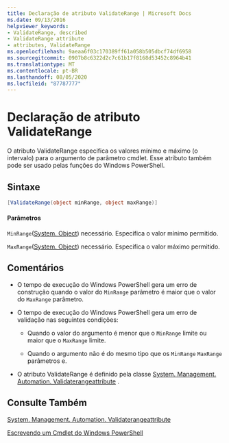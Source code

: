 ```yaml
---
title: Declaração de atributo ValidateRange | Microsoft Docs
ms.date: 09/13/2016
helpviewer_keywords:
- ValidateRange, described
- ValidateRange attribute
- attributes, ValidateRange
ms.openlocfilehash: 9aeaa6f03c170389ff61a058b505dbcf74df6958
ms.sourcegitcommit: 0907b8c6322d2c7c61b17f8168d53452c8964b41
ms.translationtype: MT
ms.contentlocale: pt-BR
ms.lasthandoff: 08/05/2020
ms.locfileid: "87787777"
---
```

# <a name="validaterange-attribute-declaration"></a>Declaração de atributo ValidateRange

O atributo ValidateRange especifica os valores mínimo e máximo (o intervalo) para o argumento de parâmetro cmdlet. Esse atributo também pode ser usado pelas funções do Windows PowerShell.

## <a name="syntax"></a>Sintaxe

```csharp
[ValidateRange(object minRange, object maxRange)]
```

#### <a name="parameters"></a>Parâmetros

`MinRange`([System. Object](/dotnet/api/system.object)) necessário. Especifica o valor mínimo permitido.

`MaxRange`([System. Object](/dotnet/api/system.object)) necessário. Especifica o valor máximo permitido.

## <a name="remarks"></a>Comentários

- O tempo de execução do Windows PowerShell gera um erro de construção quando o valor do `MinRange` parâmetro é maior que o valor do `MaxRange` parâmetro.

- O tempo de execução do Windows PowerShell gera um erro de validação nas seguintes condições:

  - Quando o valor do argumento é menor que o `MinRange` limite ou maior que o `MaxRange` limite.

  - Quando o argumento não é do mesmo tipo que os `MinRange` `MaxRange` parâmetros e.

- O atributo ValidateRange é definido pela classe [System. Management. Automation. Validaterangeattribute](/dotnet/api/System.Management.Automation.ValidateRangeAttribute) .

## <a name="see-also"></a>Consulte Também

[System. Management. Automation. Validaterangeattribute](/dotnet/api/System.Management.Automation.ValidateRangeAttribute)

[Escrevendo um Cmdlet do Windows PowerShell](./writing-a-windows-powershell-cmdlet.md)
